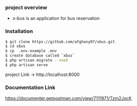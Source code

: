
### project overview
- x-bus is an application for bus reservation

### Installation

```sh
$ git clone https://github.com/afghany97/xbus.git 
$ cd xbus
$ cp  .env.example .env
$ create database called `xbus`
$ php artisan migrate --seed
$ php artisan serve
```

project Link -> http://localhost:8000

### Documentation Link 
https://documenter.getpostman.com/view/7111971/Tzm2JxcK
